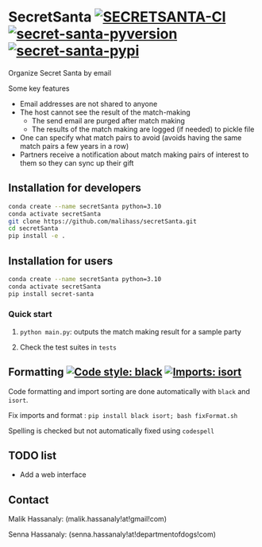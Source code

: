 # SecretSanta [![SECRETSANTA-CI](https://github.com/malihass/secretSanta/actions/workflows/ci.yml/badge.svg)](https://github.com/malihass/secretSanta/actions/workflows/ci.yml) [![secret-santa-pyversion](https://img.shields.io/pypi/pyversions/secret-santa.svg)](https://pypi.org/project/secret-santa/)  [![secret-santa-pypi](https://badge.fury.io/py/secret-santa.svg)](https://badge.fury.io/py/secret-santa) 

Organize Secret Santa by email

Some key features
- Email addresses are not shared to anyone
- The host cannot see the result of the match-making
  - The send email are purged after match making
  - The results of the match making are logged (if needed) to pickle file
- One can specify what match pairs to avoid (avoids having the same match pairs a few years in a row)
- Partners receive a notification about match making pairs of interest to them so they can sync up their gift

## Installation for developers

```bash
conda create --name secretSanta python=3.10
conda activate secretSanta
git clone https://github.com/malihass/secretSanta.git
cd secretSanta
pip install -e .
```

## Installation for users

```bash
conda create --name secretSanta python=3.10
conda activate secretSanta
pip install secret-santa
```

### Quick start

1. `python main.py`: outputs the match making result for a sample party

2. Check the test suites in `tests`

## Formatting [![Code style: black](https://img.shields.io/badge/code%20style-black-000000.svg)](https://github.com/psf/black) [![Imports: isort](https://img.shields.io/badge/%20imports-isort-%231674b1?style=flat&labelColor=ef8336)](https://pycqa.github.io/isort/)

Code formatting and import sorting are done automatically with `black` and `isort`. 

Fix imports and format : `pip install black isort; bash fixFormat.sh`

Spelling is checked but not automatically fixed using `codespell`

## TODO list
- Add a web interface

## Contact

Malik Hassanaly: (malik.hassanaly!at!gmail!com)

Senna Hassanaly: (senna.hassanaly!at!departmentofdogs!com)

